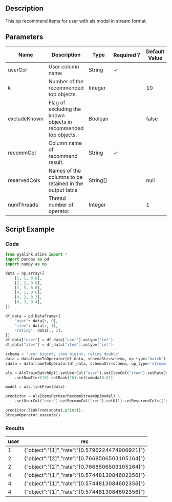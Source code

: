 ## Description
This op recommend items for user with als model in stream format.

## Parameters
| Name | Description | Type | Required？ | Default Value |
| --- | --- | --- | --- | --- |
| userCol | User column name | String | ✓ |  |
| k | Number of the recommended top objects. | Integer |  | 10 |
| excludeKnown | Flag of excluding the known objects in recommended top objects. | Boolean |  | false |
| recommCol | Column name of recommend result. | String | ✓ |  |
| reservedCols | Names of the columns to be retained in the output table | String[] |  | null |
| numThreads | Thread number of operator. | Integer |  | 1 |

## Script Example
### Code

```python
from pyalink.alink import *
import pandas as pd
import numpy as np

data = np.array([
    [1, 1, 0.6],
    [2, 2, 0.8],
    [2, 3, 0.6],
    [4, 1, 0.6],
    [4, 2, 0.3],
    [4, 3, 0.4],
])

df_data = pd.DataFrame({
    "user": data[:, 0],
    "item": data[:, 1],
    "rating": data[:, 2],
})
df_data["user"] = df_data["user"].astype('int')
df_data["item"] = df_data["item"].astype('int')

schema = 'user bigint, item bigint, rating double'
data = dataframeToOperator(df_data, schemaStr=schema, op_type='batch')
sdata = dataframeToOperator(df_data, schemaStr=schema, op_type='stream')

als = AlsTrainBatchOp().setUserCol("user").setItemCol("item").setRateCol("rating") \
    .setNumIter(10).setRank(10).setLambda(0.01)

model = als.linkFrom(data)

predictor = AlsItemsPerUserRecommStreamOp(model) \
    .setUserCol("user").setRecommCol("rec").setK(1).setReservedCols(["user"])

predictor.linkFrom(sdata).print();
StreamOperator.execute()
```

### Results

user| rec
----|-------
1|	{"object":"[1]","rate":"[0.5796224474906921]"}
2|	{"object":"[2]","rate":"[0.7668506503105164]"}
2|	{"object":"[2]","rate":"[0.7668506503105164]"}
4|	{"object":"[1]","rate":"[0.5744813084602356]"}
4|	{"object":"[1]","rate":"[0.5744813084602356]"}
4|	{"object":"[1]","rate":"[0.5744813084602356]"}
